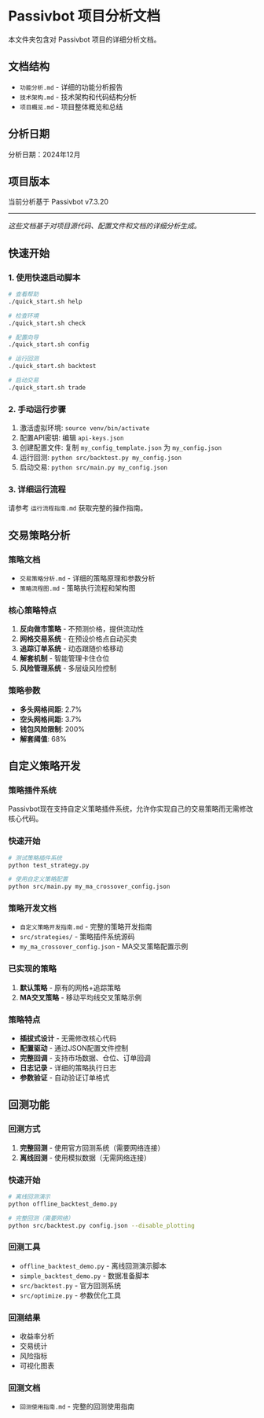 # Passivbot 项目分析文档

本文件夹包含对 Passivbot 项目的详细分析文档。

## 文档结构

- `功能分析.md` - 详细的功能分析报告
- `技术架构.md` - 技术架构和代码结构分析
- `项目概览.md` - 项目整体概览和总结

## 分析日期

分析日期：2024年12月

## 项目版本

当前分析基于 Passivbot v7.3.20

---

*这些文档基于对项目源代码、配置文件和文档的详细分析生成。*

## 快速开始

### 1. 使用快速启动脚本
```bash
# 查看帮助
./quick_start.sh help

# 检查环境
./quick_start.sh check

# 配置向导
./quick_start.sh config

# 运行回测
./quick_start.sh backtest

# 启动交易
./quick_start.sh trade
```

### 2. 手动运行步骤
1. 激活虚拟环境: `source venv/bin/activate`
2. 配置API密钥: 编辑 `api-keys.json`
3. 创建配置文件: 复制 `my_config_template.json` 为 `my_config.json`
4. 运行回测: `python src/backtest.py my_config.json`
5. 启动交易: `python src/main.py my_config.json`

### 3. 详细运行流程
请参考 `运行流程指南.md` 获取完整的操作指南。


## 交易策略分析

### 策略文档
- `交易策略分析.md` - 详细的策略原理和参数分析
- `策略流程图.md` - 策略执行流程和架构图

### 核心策略特点
1. **反向做市策略** - 不预测价格，提供流动性
2. **网格交易系统** - 在预设价格点自动买卖
3. **追踪订单系统** - 动态跟随价格移动
4. **解套机制** - 智能管理卡住仓位
5. **风险管理系统** - 多层级风险控制

### 策略参数
- **多头网格间距**: 2.7%
- **空头网格间距**: 3.7%
- **钱包风险限制**: 200%
- **解套阈值**: 68%


## 自定义策略开发

### 策略插件系统
Passivbot现在支持自定义策略插件系统，允许你实现自己的交易策略而无需修改核心代码。

### 快速开始
```bash
# 测试策略插件系统
python test_strategy.py

# 使用自定义策略配置
python src/main.py my_ma_crossover_config.json
```

### 策略开发文档
- `自定义策略开发指南.md` - 完整的策略开发指南
- `src/strategies/` - 策略插件系统源码
- `my_ma_crossover_config.json` - MA交叉策略配置示例

### 已实现的策略
1. **默认策略** - 原有的网格+追踪策略
2. **MA交叉策略** - 移动平均线交叉策略示例

### 策略特点
- **插拔式设计** - 无需修改核心代码
- **配置驱动** - 通过JSON配置文件控制
- **完整回调** - 支持市场数据、仓位、订单回调
- **日志记录** - 详细的策略执行日志
- **参数验证** - 自动验证订单格式


## 回测功能

### 回测方式
1. **完整回测** - 使用官方回测系统（需要网络连接）
2. **离线回测** - 使用模拟数据（无需网络连接）

### 快速开始
```bash
# 离线回测演示
python offline_backtest_demo.py

# 完整回测（需要网络）
python src/backtest.py config.json --disable_plotting
```

### 回测工具
- `offline_backtest_demo.py` - 离线回测演示脚本
- `simple_backtest_demo.py` - 数据准备脚本
- `src/backtest.py` - 官方回测系统
- `src/optimize.py` - 参数优化工具

### 回测结果
- 收益率分析
- 交易统计
- 风险指标
- 可视化图表

### 回测文档
- `回测使用指南.md` - 完整的回测使用指南

